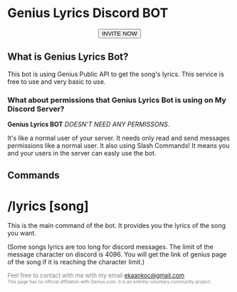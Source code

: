# Genius Lyrics Discord BOT

<link rel="preconnect" href="https://fonts.gstatic.com"> 
<link type="text/css" rel="stylesheet" href="style.css" />
<link href="https://fonts.googleapis.com/css2?family=Bebas+Neue&display=swap" rel="stylesheet">
<link rel="icon" type="image/x-icon" href="/images/favicon.ico">

<center><a href="https://discord.com/oauth2/authorize?client_id=907979765909180506&scope=bot&permissions=2147483648"><button>INVITE NOW</button></a></center>

## What is Genius Lyrics Bot?
This bot is using Genius Public API to get the song's lyrics. This service is free to use and very basic to use.
### What about permissions that Genius Lyrics Bot is using on My Discord Server?
**Genius Lyrics BOT** _DOESN'T NEED ANY PERMISSONS._

It's like a normal user of your server. It needs only read and send messages permissions like a normal user. 
It also using Slash Commands! It means you and your users in the server can easly use the bot.

## Commands
# /lyrics [song]
  This is the main command of the bot. It provides you the lyrics of the song you want.
  
  (Some songs lyrics are too long for discord messages. The limit of the message character on discord is 4096. You will get the link of genius page of the song if it is reaching the character limit.)
  

<font color="gray" size="2">Feel free to contact with me with my email <a href="mailto:ekaankoc@gmail.com">ekaankoc@gmail.com</a></font>
<br>
<font color="gray" size="1"> This page has no official affiliation with Genius.com. It is an entirely voluntary community project.</font>

